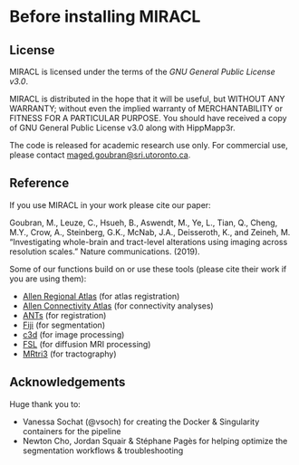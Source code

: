 # Before installing MIRACL

## License

MIRACL is licensed under the terms of the *GNU General Public License v3.0*.

MIRACL is distributed in the hope that it will be useful, but WITHOUT ANY WARRANTY; without even the implied warranty of MERCHANTABILITY or FITNESS FOR A PARTICULAR PURPOSE. You should have received a copy of GNU General Public License v3.0 along with HippMapp3r. 

The code is released for academic research use only. For commercial use, please contact [maged.goubran@sri.utoronto.ca](mailto:maged.goubran@sri.utoronto.ca).

## Reference

If you use MIRACL in your work please cite our paper:

Goubran, M., Leuze, C., Hsueh, B., Aswendt, M., Ye, L., Tian, Q., Cheng, M.Y., Crow, A., Steinberg, G.K., McNab, J.A., Deisseroth, K., and Zeineh, M. “Investigating whole-brain and tract-level alterations using imaging across resolution scales.” Nature communications. (2019). 

Some of our functions build on or use these tools (please cite their work if you are using them):

 - [Allen Regional Atlas](http://mouse.brain-map.org/static/atlas) (for atlas registration)
 - [Allen Connectivity Atlas](http://connectivity.brain-map.org/) (for connectivity analyses)
 - [ANTs](https://github.com/stnava/ANTs) (for registration)
 - [Fiji](https://imagej.nih.gov/ij/index.html) (for segmentation)
 - [c3d](https://sourceforge.net/projects/c3d) (for image processing)
 - [FSL](https://fsl.fmrib.ox.ac.uk/fsl/fslwiki) (for diffusion MRI processing)
 - [MRtri3](https://mrtrix.readthedocs.io/en/latest/) (for tractography)

## Acknowledgements
Huge thank you to:

 - Vanessa Sochat (@vsoch) for creating the Docker & Singularity containers for the pipeline
 - Newton Cho, Jordan Squair & Stéphane Pagès for helping optimize the segmentation workflows & troubleshooting

